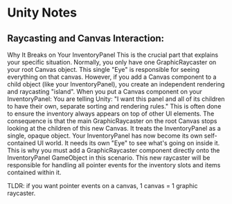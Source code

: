# Unity Notes

## Raycasting and Canvas Interaction:

Why It Breaks on Your InventoryPanel
This is the crucial part that explains your specific situation.
Normally, you only have one GraphicRaycaster on your root Canvas object. This single "Eye" is responsible for seeing everything on that canvas.
However, if you add a Canvas component to a child object (like your InventoryPanel), you create an independent rendering and raycasting "island".
When you put a Canvas component on your InventoryPanel:
You are telling Unity: "I want this panel and all of its children to have their own, separate sorting and rendering rules." This is often done to ensure the inventory always appears on top of other UI elements.
The consequence is that the main GraphicRaycaster on the root Canvas stops looking at the children of this new Canvas. It treats the InventoryPanel as a single, opaque object.
Your InventoryPanel has now become its own self-contained UI world. It needs its own "Eye" to see what's going on inside it.
This is why you must add a GraphicRaycaster component directly onto the InventoryPanel GameObject in this scenario. This new raycaster will be responsible for handling all pointer events for the inventory slots and items contained within it.

TLDR: if you want pointer events on a canvas, 1 canvas = 1 graphic raycaster.
